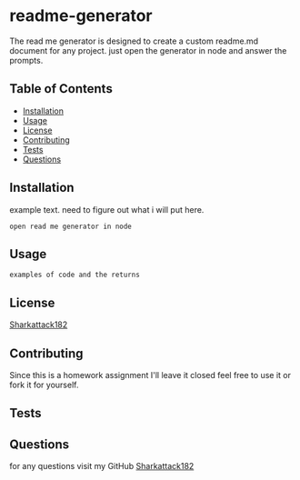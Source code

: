 # readme-generator

The read me generator is designed to create a custom readme.md document for any project. just open the generator in node and answer the prompts.

## Table of Contents
* [Installation](https://github.com/sharkattack182/readme-generator#Installation)
* [Usage](https://github.com/sharkattack182/readme-generator#Usage)
* [License](https://github.com/sharkattack182/readme-generator#License)
* [Contributing](https://github.com/sharkattack182/readme-generator#Contributing)
* [Tests](https://github.com/sharkattack182/readme-generator#Tests)
* [Questions](https://github.com/sharkattack182/readme-generator#Questions)


## Installation
example text. need to figure out what i will put here.
```
open read me generator in node
```

## Usage
```
examples of code and the returns
```

## License
[Sharkattack182](https://github.com/sharkattack182)

## Contributing
Since this is a homework assignment I'll leave it closed feel free to use it or fork it for yourself.

## Tests

## Questions
for any questions visit my GitHub [Sharkattack182](https://github.com/sharkattack182)